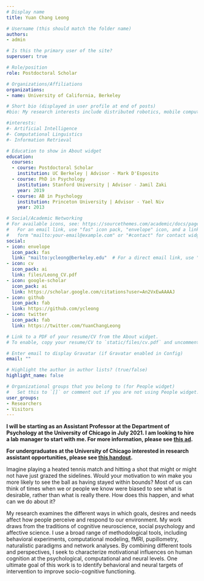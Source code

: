 ```yaml
---
# Display name
title: Yuan Chang Leong

# Username (this should match the folder name)
authors:
- admin

# Is this the primary user of the site?
superuser: true

# Role/position
role: Postdoctoral Scholar

# Organizations/Affiliations
organizations:
- name: University of California, Berkeley

# Short bio (displayed in user profile at end of posts)
#bio: My research interests include distributed robotics, mobile computing and programmable matter.

#interests:
#- Artificial Intelligence
#- Computational Linguistics
#- Information Retrieval

# Education to show in About widget
education:
  courses:
  - course: Postdoctoral Scholar
    institution: UC Berkeley | Advisor - Mark D'Esposito
  - course: PhD in Psychology
    institution: Stanford University | Advisor - Jamil Zaki
    year: 2019
  - course: AB in Psychology
    institution: Princeton University | Advisor - Yael Niv
    year: 2013

# Social/Academic Networking
# For available icons, see: https://sourcethemes.com/academic/docs/page-builder/#icons
#   For an email link, use "fas" icon pack, "envelope" icon, and a link in the
#   form "mailto:your-email@example.com" or "#contact" for contact widget.
social:
- icon: envelope
  icon_pack: fas
  link: "mailto:ycleong@berkeley.edu"  # For a direct email link, use "mailto:test@example.org".
- icon: cv
  icon_pack: ai
  link: files/Leong_CV.pdf
- icon: google-scholar
  icon_pack: ai
  link: https://scholar.google.com/citations?user=An2VxEwAAAAJ
- icon: github
  icon_pack: fab
  link: https://github.com/ycleong
- icon: twitter
  icon_pack: fab
  link: https://twitter.com/YuanChangLeong

# Link to a PDF of your resume/CV from the About widget.
# To enable, copy your resume/CV to `static/files/cv.pdf` and uncomment the lines below.

# Enter email to display Gravatar (if Gravatar enabled in Config)
email: ""

# Highlight the author in author lists? (true/false)
highlight_name: false

# Organizational groups that you belong to (for People widget)
#   Set this to `[]` or comment out if you are not using People widget.
user_groups:
- Researchers
- Visitors
---
```


**I will be starting as an Assistant Professor at the Department of Psychology at the University of Chicago in July 2021. I am looking to hire a lab manager to start with me. For more information, please see <a href="files/LabManagerAd.pdf" target="_blank">this ad</a>.**

**For undergraduates at the University of Chicago interested in research assistant opportunities, please see <a href="files/UndergraduateRA_Ad.pdf" target="_blank">this handout</a>.**

Imagine playing a heated tennis match and hitting a shot that might or might not have just grazed the sidelines. Would your motivation to win make you more likely to see the ball as having stayed within bounds? Most of us can think of times when we or people we know were biased to see what is desirable, rather than what is really there. How does this happen, and what can we do about it?

My research examines the different ways in which goals, desires and needs affect how people perceive and respond to our environment. My work draws from the traditions of cognitive neuroscience, social psychology and affective science. I use a broad range of methodological tools, including behavioral experiments, computational modeling, fMRI, pupillometry, naturalistic paradigms and network analyses. By combining different tools and perspectives, I seek to characterize motivational influences on human cognition at the psychological, computational and neural levels. One ultimate goal of this work is to identify behavioral and neural targets of intervention to improve socio-cognitive functioning.
